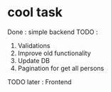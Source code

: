 # cool task
Done : 
simple backend
TODO : 
1. Validations
2. Improve old functionality
3. Update DB
4. Pagination for get all persons


TODO later : 
Frontend
